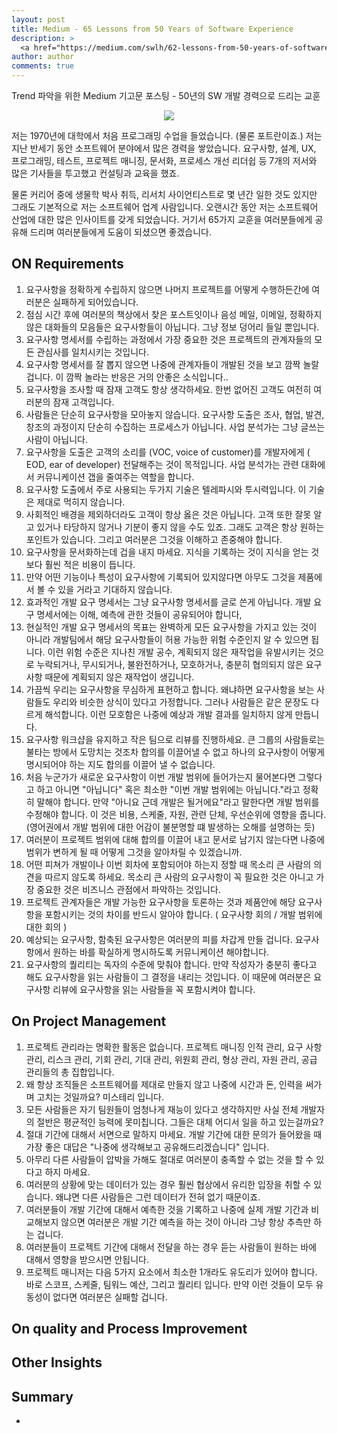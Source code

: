 ```yaml
---
layout: post
title: Medium - 65 Lessons from 50 Years of Software Experience
description: >
  <a href="https://medium.com/swlh/62-lessons-from-50-years-of-software-experience-2db0f400f706"> 원문 - Karl Wiegers </a>
author: author
comments: true
---
```


Trend 파악을 위한 Medium 기고문 포스팅 - 50년의 SW 개발 경력으로 드리는 교훈

<center>
<img src="https://miro.medium.com/max/1252/0*wZ6UBneZsWkiy3e1.jpg"/>
</center>

저는 1970년에 대학에서 처음 프로그래밍 수업을 들었습니다. (물론 포트란이죠.) 저는 지난 반세기 동안 소프트웨어 분야에서 많은 경력을 쌓았습니다. 요구사항, 설계, UX, 프로그래밍, 테스트, 프로젝트 매니징, 문서화, 프로세스 개선 리더쉽 등 7개의 저서와 많은 기사들을 투고했고 컨설팅과 교육을 했죠.

물론 커리어 중에 생물학 박사 취득, 리서치 사이언티스트로 몇 년간 일한 것도 있지만 그래도 기본적으로 저는 소프트웨어 업계 사람입니다. 오랜시간 동안 저는 소프트웨어 산업에 대한 많은 인사이트를 갖게 되었습니다. 거기서 65가지 교훈을 여러분들에게 공유해 드리며 여러분들에게 도움이 되셨으면 좋겠습니다.

## ON Requirements

1. 요구사항을 정확하게 수립하지 않으면 나머지 프로젝트를 어떻게 수행하든간에 여러분은 실패하게 되어있습니다.
1. 점심 시간 후에 여러분의 책상에서 찾은 포스트잇이나 음성 메일, 이메일, 정확하지 않은 대화들의 모음들은 요구사항들이 아닙니다. 그냥 정보 덩어리 들일 뿐입니다.
1. 요구사항 명세서를 수립하는 과정에서 가장 중요한 것은 프로젝트의 관계자들의 모든 관심사를 일치시키는 것입니다.
1. 요구사항 명세서를 잘 뽑지 않으면 나중에 관계자들이 개발된 것을 보고 깜짝 놀랄겁니다. 이 깜짝 놀라는 반응은 거의 안좋은 소식입니다..
1. 요구사항을 조사할 때 잠재 고객도 항상 생각하세요. 한번 없어진 고객도 여전히 여러분의 잠재 고객입니다.
1. 사람들은 단순히 요구사항을 모아놓지 않습니다. 요구사항 도출은 조사, 협업, 발견, 창조의 과정이지 단순히 수집하는 프로세스가 아닙니다. 사업 분석가는 그냥 글쓰는 사람이 아닙니다.
1. 요구사항을 도출은 고객의 소리를 (VOC, voice of customer)를 개발자에게 ( EOD, ear of developer) 전달해주는 것이 목적입니다. 사업 분석가는 관련 대화에서 커뮤니케이션 갭을 줄여주는 역할을 합니다.
1. 요구사항 도출에서 주로 사용되는 두가지 기술은 텔레파시와 투시력입니다. 이 기술은 제대로 먹히지 않습니다.
1. 사회적인 배경을 제외하더라도 고객이 항상 옳은 것은 아닙니다. 고객 또한 잘못 알고 있거나 타당하지 않거나 기분이 좋지 않을 수도 있죠. 그래도 고객은 항상 원하는 포인트가 있습니다. 그리고 여러분은 그것을 이해하고 존중해야 합니다.
1. 요구사항을 문서화하는데 겁을 내지 마세요. 지식을 기록하는 것이 지식을 얻는 것보다 훨씬 적은 비용이 듭니다.
1. 만약 어떤 기능이나 특성이 요구사항에 기록되어 있지않다면 아무도 그것을 제품에서 볼 수 있을 거라고 기대하지 않습니다.
1. 효과적인 개발 요구 명세서는 그냥 요구사항 명세서를 글로 쓴게 아닙니다. 개발 요구 명세서에는 이해, 예측에 관한 것들이 공유되어야 합니다,
1. 현실적인 개발 요구 명세서의 목표는 완벽하게 모든 요구사항을 가지고 있는 것이 아니라 개발팀에서 해당 요구사항들이 허용 가능한 위험 수준인지 알 수 있으면 됩니다. 이런 위험 수준은 지나친 개발 공수, 계획되지 않은 재작업을 유발시키는 것으로 누락되거나, 무시되거나, 불완전하거나, 모호하거나, 충분히 협의되지 않은 요구사항 때문에 계획되지 않은 재작업이 생깁니다.
1. 가끔씩 우리는 요구사항을 무심하게 표현하고 합니다. 왜냐하면 요구사항을 보는 사람들도 우리와 비슷한 상식이 있다고 가정합니다. 그러나 사람들은 같은 문장도 다르게 해석합니다. 이런 모호함은 나중에 예상과 개발 결과를 일치하지 않게 만듭니다.
1. 요구사항 워크샵을 유지하고 작은 팀으로 리뷰를 진행하세요. 큰 그룹의 사람들로는 불타는 방에서 도망치는 것조차 합의를 이끌어낼 수 없고 하나의 요구사항이 어떻게 명시되어야 하는 지도 합의를 이끌어 낼 수 없습니다.
1. 처음 누군가가 새로운 요구사항이 이번 개발 범위에 들어가는지 물어본다면 그렇다고 하고 아니면 "아닙니다" 혹은 최소한 "이번 개발 범위에는 아닙니다."라고 정확히 말해야 합니다. 만약 "아니요 근데 개발은 될거에요"라고 말한다면 개발 범위를 수정해야 합니다. 이 것은 비용, 스케줄, 자원, 관련 단체, 우선순위에 영향을 줍니다. (영어권에서 개발 범위에 대한 어감이 불분명할 떄 발생하는 오해를 설명하는 듯)
1. 여러분이 프로젝트 범위에 대해 합의를 이끌어 내고 문서로 남기지 않는다면 나중에 범위가 변하게 될 때 어떻게 그것을 알아차릴 수 있겠습니까.
1. 어떤 피쳐가 개발이나 이번 회차에 포함되어야 하는지 정할 때 목소리 큰 사람의 의견을 따르지 않도록 하세요. 목소리 큰 사람의 요구사항이 꼭 필요한 것은 아니고 가장 중요한 것은 비즈니스 관점에서 파악하는 것입니다.
1. 프로젝트 관계자들은 개발 가능한 요구사항을 토론하는 것과 제품안에 해당 요구사항을 포함시키는 것의 차이를 반드시 알아야 합니다. ( 요구사항 회의 / 개발 범위에 대한 회의 )
1. 예상되는 요구사항, 함축된 요구사항은 여러분의 피를 차갑게 만들 겁니다. 요구사항에서 원하는 바를 확실하게 명시하도록 커뮤니케이션 해야합니다.
1. 요구사항의 퀄리티는 독자의 수준에 맞춰야 합니다. 만약 작성자가 충분히 좋다고 해도 요구사항을 읽는 사람들이 그 결정을 내리는 것입니다. 이 때문에 여러분은 요구사항 리뷰에 요구사항을 읽는 사람들을 꼭 포함시켜야 합니다.


## On Project Management

1. 프로젝트 관리라는 명확한 활동은 없습니다. 프로젝트 매니징 인적 관리, 요구 사항 관리, 리스크 관리, 기회 관리, 기대 관리, 위원회 관리, 형상 관리, 자원 관리, 공급 관리들의 총 집합입니다.
1. 왜 항상 조직들은 소프트웨어를 제대로 만들지 않고 나중에 시간과 돈, 인력을 써가며 고치는 것일까요? 미스테리 입니다.
1. 모든 사람들은 자기 팀원들이 엄청나게 재능이 있다고 생각하지만 사실 전체 개발자의 절반은 평균적인 능력에 못미칩니다. 그들은 대체 어디서 일을 하고 있는걸까요?
1. 절대 기간에 대해서 서면으로 말하지 마세요. 개발 기간에 대한 문의가 들어왔을 때 가장 좋은 대답은 "나중에 생각해보고 공유해드리겠습니다" 입니다.
1. 아무리 다른 사람들이 압박을 가해도 절대로 여러분이 충족할 수 없는 것을 할 수 있다고 하지 마세요.
1. 여러분의 상황에 맞는 데이터가 있는 경우 훨씬 협상에서 유리한 입장을 취할 수 있습니다. 왜냐면 다른 사람들은 그런 데이터가 전혀 없기 때문이죠.
1. 여러분들이 개발 기간에 대해서 예측한 것을 기록하고 나중에 실제 개발 기간과 비교해보지 않으면 여러분은 개발 기간 예측을 하는 것이 아니라 그냥 항상 추측만 하는 겁니다.
1. 여러분들이 프로젝트 기간에 대해서 전달을 하는 경우 듣는 사람들이 원하는 바에 대해서 영향을 받으시면 안됩니다.
1. 프로젝트 매니저는 다음 5가지 요소에서 최소한 1개라도 유도리가 있어야 합니다. 바로 스코프, 스케줄, 팀워느 예산, 그리고 퀄리티 입니다. 만약 이런 것들이 모두 유동성이 없다면 여러분은 실패할 겁니다.

## On quality and Process Improvement

## Other Insights

## Summary
*

